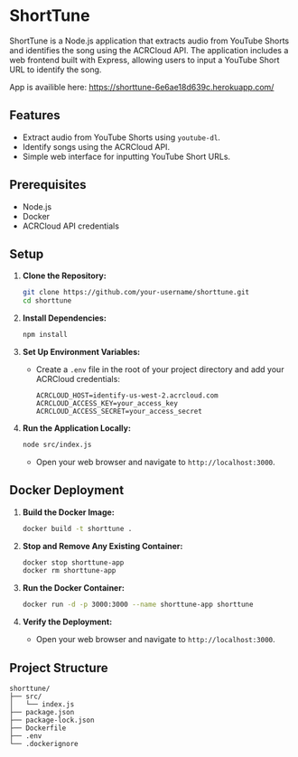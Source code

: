 # ShortTune

ShortTune is a Node.js application that extracts audio from YouTube Shorts and identifies the song using the ACRCloud API. The application includes a web frontend built with Express, allowing users to input a YouTube Short URL to identify the song.

App is availible here: https://shorttune-6e6ae18d639c.herokuapp.com/

## Features

- Extract audio from YouTube Shorts using `youtube-dl`.
- Identify songs using the ACRCloud API.
- Simple web interface for inputting YouTube Short URLs.

## Prerequisites

- Node.js
- Docker
- ACRCloud API credentials

## Setup

1. **Clone the Repository:**
   ```sh
   git clone https://github.com/your-username/shorttune.git
   cd shorttune
   ```

2. **Install Dependencies:**
   ```sh
   npm install
   ```

3. **Set Up Environment Variables:**
   - Create a `.env` file in the root of your project directory and add your ACRCloud credentials:
     ```env
     ACRCLOUD_HOST=identify-us-west-2.acrcloud.com
     ACRCLOUD_ACCESS_KEY=your_access_key
     ACRCLOUD_ACCESS_SECRET=your_access_secret
     ```

4. **Run the Application Locally:**
   ```sh
   node src/index.js
   ```
   - Open your web browser and navigate to `http://localhost:3000`.

## Docker Deployment

1. **Build the Docker Image:**
   ```sh
   docker build -t shorttune .
   ```

2. **Stop and Remove Any Existing Container:**
   ```sh
   docker stop shorttune-app
   docker rm shorttune-app
   ```

3. **Run the Docker Container:**
   ```sh
   docker run -d -p 3000:3000 --name shorttune-app shorttune
   ```

4. **Verify the Deployment:**
   - Open your web browser and navigate to `http://localhost:3000`.

## Project Structure

```
shorttune/
├── src/
│   └── index.js
├── package.json
├── package-lock.json
├── Dockerfile
├── .env
└── .dockerignore
```